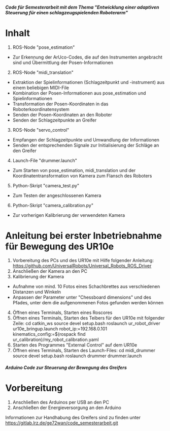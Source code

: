 ##### Code für Semesterarbeit mit dem Thema "Entwicklung einer adaptiven Steuerung für einen schlagzeugspielenden Roboterarm" #####

# Inhalt
1. ROS-Node "pose_estimation"
* Zur Erkennung der ArUco-Codes, die auf den Instrumenten angebracht sind und Übermittlung der Posen-Informationen
2. ROS-Node "midi_translation"
* Extraktion der Spielinformationen (Schlagzeitpunkt und -instrument) aus einem beliebigen MIDI-File
* Kombination der Posen-Informationen aus pose_estimation und Spielinformationen
* Transformation der Posen-Koordinaten in das Roboterkoordinatensystem
* Senden der Posen-Koordinaten an den Roboter
* Senden der Schlagzeitpunkte an Greifer
3. ROS-Node "servo_control"
* Empfangen der Schlagzeitpunkte und Umwandlung der Informationen
* Senden der entsprechenden Signale zur Initialisierung der Schläge an den Greifer
4. Launch-File "drummer.launch"
* Zum Starten von pose_estimation, midi_translation und der Koordinatentransformation von Kamera zum Flansch des Roboters 
5. Python-Skript "camera_test.py"
* Zum Testen der angeschlossenen Kamera
6. Python-Skript "camera_calibration.py"
* Zur vorherigen Kalibrierung der verwendeten Kamera

# Anleitung bei erster Inbetriebnahme für Bewegung des UR10e
1. Vorbereitung des PCs und des UR10e mit Hilfe folgender Anleitung: https://github.com/UniversalRobots/Universal_Robots_ROS_Driver
2. Anschließen der Kamera an den PC
3. Kalibrierung der Kamera
* Aufnahme von mind. 10 Fotos eines Schachbrettes aus verschiedenen Distanzen und Winkeln
* Anpassen der Parameter unter "Chessboard dimensions" und des Pfades, unter dem die aufgenommenen Fotos gefunden werden können
4. Öffnen eines Terminals, Starten eines Roscores
5. Öffnen eines Terminals, Starten des Teibers für den UR10e mit folgender Zeile:
cd catkin_ws
source devel setup.bash
roslaunch ur_robot_driver ur10e_bringup.launch robot_ip:=192.168.0.101 kinematics_config:=$(rospack find ur_calibration)/my_robot_calibration.yaml
6. Starten des Programmes "External Control" auf dem UR10e
7. Öffnen eines Terminals, Starten des Launch-Files:
cd midi_drummer
source devel setup.bash
roslaunch drummer drummer.launch


##### Arduino Code zur Steuerung der Bewegung des Greifers #####

# Vorbereitung
1. Anschließen des Arduinos per USB an den PC
2. Anschließen der Energieversorgung an den Arduino

Informationen zur Handhabung des Greifers sind zu finden unter https://gitlab.lrz.de/ge72wan/code_semesterarbeit.git